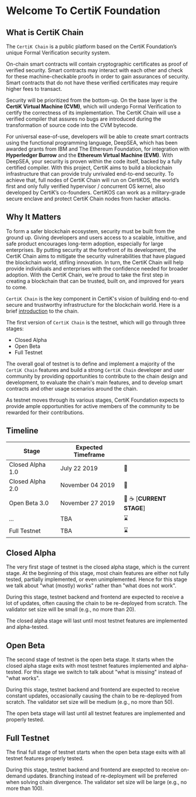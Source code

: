 # Welcome To CertiK Foundation

## What is CertiK Chain

The `CertiK Chain` is a public platform based on the CertiK Foundation’s unique Formal Verification security system.

On-chain smart contracts will contain cryptographic certificates as proof of verified security. Smart contracts may interact with each other and check for these machine-checkable proofs in order to gain assurances of security. Smart contracts that do not have these verified certificates may require higher fees to transact.

Security will be prioritized from the bottom-up. On the base layer is the **CertiK Virtual Machine (CVM)**, which will undergo Formal Verification to certify the correctness of its implementation. The CertiK Chain will use a verified compiler that assures no bugs are introduced during the transformation of source code into the CVM bytecode.

For universal ease-of-use, developers will be able to create smart contracts using the functional programming language, DeepSEA, which has been awarded grants from IBM and The Ethereum Foundation, for integration with **Hyperledger Burrow** and the **Ethereum Virtual Machine (EVM)**. With DeepSEA, your security is proven within the code itself, backed by a fully certified compiler.
With this project, CertiK aims to build a blockchain infrastructure that can provide truly unrivaled end-to-end security. To achieve that, full nodes of CertiK Chain will run on CertiKOS, the world’s first and only fully verified hypervisor / concurrent OS kernel, also developed by CertiK’s co-founders. CertiKOS can work as a military-grade secure enclave and protect CertiK Chain nodes from hacker attacks.

## Why It Matters

To form a safer blockchain ecosystem, security must be built from the ground up. Giving developers and users access to a scalable, intuitive, and safe product encourages long-term adoption, especially for large enterprises.
By putting security at the forefront of its development, the CertiK Chain aims to mitigate the security vulnerabilities that have plagued the blockchain world, stifling innovation. In turn, the CertiK Chain will help provide individuals and enterprises with the confidence needed for broader adoption.
With the CertiK Chain, we’re proud to take the first step in creating a blockchain that can be trusted, built on, and improved for years to come.

`CertiK Chain` is the key component in CertiK's vision of building end-to-end secure and trustworthy infrastructure for the blockchain world. Here is a brief [introduction](https://medium.com/certik/introducing-the-certik-chain-26629248da3c) to the chain.

The first version of `CertiK Chain` is the testnet, which will go through three stages:

* Closed Alpha
* Open Beta
* Full Testnet

The overall goal of testnet is to define and implement a majority of the `CertiK Chain` features and build a strong `CertiK Chain` developer and user community by providing opportunities to contribute to the chain design and development, to evaluate the chain's main features, and to develop smart contracts and other usage scenarios around the chain.

As testnet moves through its various stages, CertiK Foundation expects to provide ample opportunities for active members of the community to be rewarded for their contributions.

## Timeline

| Stage  | Expected Timeframe |       |
| ------ | ------------------ | ----- |
| Closed Alpha 1.0 | July 22 2019 | 🚀 |
| Closed Alpha 2.0 | November 04 2019 | 🚀|
| Open Beta 3.0    | November 27 2019 | 🚀 ☕ [**CURRENT STAGE**] |
| ...              | TBA | ⌛ |
| Full Testnet     | TBA | ⌛ |

## Closed Alpha

The very first stage of testnet is the closed alpha stage, which is the current stage. At the beginning of this stage, most chain features are either not fully tested, partially implemented, or even unimplemented. Hence for this stage we talk about "what (mostly) works" rather than "what does not work".

During this stage, testnet backend and frontend are expected to receive a lot of updates, often causing the chain to be re-deployed from scratch. The validator set size will be small (e.g., no more than 20).

The closed alpha stage will last until most testnet features are implemented and alpha-tested.

## Open Beta

The second stage of testnet is the open beta stage. It starts when the closed alpha stage exits with most testnet features implemented and alpha-tested. For this stage we switch to talk about "what is missing" instead of "what works".

During this stage, testnet backend and frontend are expected to receive constant updates, occasionally causing the chain to be re-deployed from scratch. The validator set size will be medium (e.g., no more than 50).

The open beta stage will last until all testnet features are implemented and properly tested.

## Full Testnet

The final full stage of testnet starts when the open beta stage exits with all testnet features properly tested.

During this stage, testnet backend and frontend are exepcted to receive on-demand updates. Branching instead of re-deployment will be preferred when solving chain divergence. The validator set size will be large (e.g., no more than 100).
